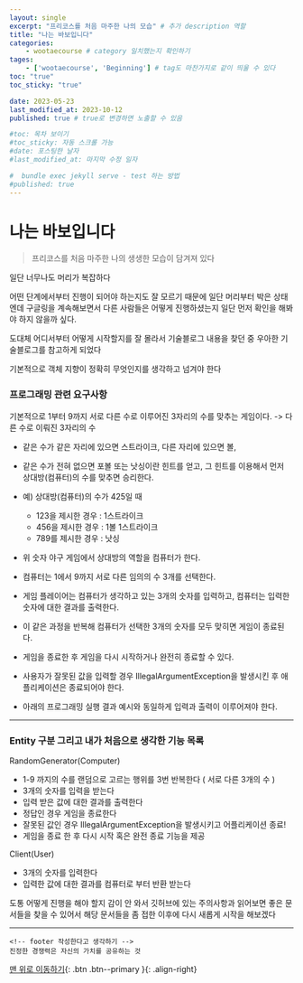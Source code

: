 ```yaml
---
layout: single
excerpt: "프리코스를 처음 마주한 나의 모습" # 추가 description 역할 
title: "나는 바보입니다"
categories:
    - wootaecourse # category 일치했는지 확인하기 
tages:
    - ['wootaecourse', 'Beginning'] # tag도 마찬가지로 같이 띄울 수 있다 
toc: "true"
toc_sticky: "true"

date: 2023-05-23
last_modified_at: 2023-10-12
published: true # true로 변경하면 노출할 수 있음 

#toc: 목차 보이기 
#toc_sticky: 자동 스크롤 가능 
#date: 포스팅한 날자 
#last_modified_at: 마지막 수정 일자 

#  bundle exec jekyll serve - test 하는 방법 
#published: true
---
```

# 나는 바보입니다 
> 프리코스를 처음 마주한 나의 생생한 모습이 담겨져 있다 

일단 너무나도 머리가 복잡하다

어떤 단계에서부터 진행이 되어야 하는지도 잘 모르기 때문에 일단 머리부터 박은 상태엔데 구글링을 계속해보면서 다른 사람들은 어떻게 진행하셨는지 일단 먼저 확인을 해봐야 하지 않을까 싶다. 

도대체 어디서부터 어떻게 시작할지를 잘 몰라서 기술블로그 내용을 찾던 중 우아한 기술블로그를 참고하게 되었다 

기본적으로 객체 지향이 정확히 무엇인지를 생각하고 넘겨야 한다

### 프로그래밍 관련 요구사항

기본적으로 1부터 9까지 서로 다른 수로 이루어진 3자리의 수를 맞추는 게임이다.
-> 다른 수로 이뤄진 3자리의 수 

* 같은 수가 같은 자리에 있으면 스트라이크, 다른 자리에 있으면 볼, 
* 같은 수가 전혀 없으면 포볼 또는 낫싱이란 힌트를 얻고, 그 힌트를 이용해서 먼저 상대방(컴퓨터)의 수를 맞추면 승리한다.


* 예) 상대방(컴퓨터)의 수가 425일 때
  * 123을 제시한 경우 : 1스트라이크
  * 456을 제시한 경우 : 1볼 1스트라이크
  * 789를 제시한 경우 : 낫싱
* 위 숫자 야구 게임에서 상대방의 역할을 컴퓨터가 한다. 
* 컴퓨터는 1에서 9까지 서로 다른 임의의 수 3개를 선택한다. 
* 게임 플레이어는 컴퓨터가 생각하고 있는 3개의 숫자를 입력하고, 컴퓨터는 입력한 숫자에 대한 결과를 출력한다.
* 이 같은 과정을 반복해 컴퓨터가 선택한 3개의 숫자를 모두 맞히면 게임이 종료된다.

* 게임을 종료한 후 게임을 다시 시작하거나 완전히 종료할 수 있다.
* 사용자가 잘못된 값을 입력할 경우 IllegalArgumentException을 발생시킨 후 애플리케이션은 종료되어야 한다.

* 아래의 프로그래밍 실행 결과 예시와 동일하게 입력과 출력이 이루어져야 한다.

- - -

### Entity 구분 그리고 내가 처음으로 생각한 기능 목록
RandomGenerator(Computer)
* 1-9 까지의 수를 랜덤으로 고르는 행위를 3번 반복한다 ( 서로 다른 3개의 수 ) 
* 3개의 숫자를 입력을 받는다
* 입력 받은 값에 대한 결과를 출력한다 
* 정답인 경우 게임을 종료한다
* 잘못된 값인 경우 IllegalArgumentException을 발생시키고 어플리케이션 종료!
* 게임을 종료 한 후 다시 시작 혹은 완전 종료 기능을 제공 

Client(User)
* 3개의 숫자를 입력한다 
* 입력한 값에 대한 결과를 컴퓨터로 부터 반환 받는다

도통 어떻게 진행을 해야 할지 감이 안 와서 깃허브에 있는 주의사항과 읽어보면 좋은 문서들을 찾을 수 있어서 해당 문서들을 좀 접한 이후에 다시 새롭게 시작을 해보겠다 




***
    <!-- footer 작성한다고 생각하기 -->
    진정한 경쟁력은 자신의 가치를 공유하는 것


[맨 위로 이동하기](#){: .btn .btn--primary }{: .align-right}






